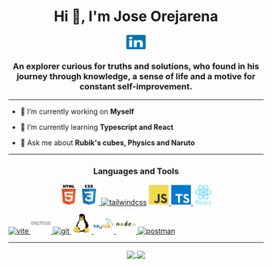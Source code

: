 <h1 align="center">Hi 👋, I'm Jose Orejarena</h1>
<p align="center">
<a href="https://www.linkedin.com/in/jose-miguel-orejarena-correa-5b5b6a23a/" target="blank"><img align="center" src="https://github.com/devicons/devicon/raw/master/icons/linkedin/linkedin-original.svg" alt="jose miguel orejarena correa" height="30" width="40" /></a>
</p>
<h3 align="center">An explorer curious for truths and solutions, who found in his journey through knowledge, a sense of life and a motive for constant self-improvement.</h3>
<hr/>


- 🔭 I’m currently working on **Myself**

- 🌱 I’m currently learning **Typescript and React**

- 💬 Ask me about **Rubik's cubes, Physics and Naruto**


<hr>
<h3 align="center">Languages and Tools</h3>
<p align="center"><a href="https://www.w3.org/html/" target="_blank" rel="noreferrer"> <img src="https://raw.githubusercontent.com/devicons/devicon/master/icons/html5/html5-original-wordmark.svg" alt="html5" width="40" height="40"/></a><a href="https://www.w3schools.com/css/" target="_blank" rel="noreferrer"><img src="https://raw.githubusercontent.com/devicons/devicon/master/icons/css3/css3-original-wordmark.svg" alt="css3" width="40" height="40"/></a><a href="https://tailwindcss.com/" target="_blank" rel="noreferrer"> <img src="https://upload.wikimedia.org/wikipedia/commons/thumb/d/d5/Tailwind_CSS_Logo.svg/1024px-Tailwind_CSS_Logo.svg.png" alt="tailwindcss" width="40" height="40"/></a> </a><a href="https://developer.mozilla.org/en-US/docs/Web/JavaScript" target="_blank" rel="noreferrer"><img src="https://raw.githubusercontent.com/devicons/devicon/master/icons/javascript/javascript-original.svg" alt="javascript" width="40" height="40"/> </a></a><a href="https://www.typescriptlang.org/" target="_blank" rel="noreferrer"><img src="https://raw.githubusercontent.com/devicons/devicon/master/icons/typescript/typescript-original.svg" alt="typescript" width="40" height="40"/> </a>  <a href="https://reactjs.org/" target="_blank" rel="noreferrer"><img src="https://raw.githubusercontent.com/devicons/devicon/master/icons/react/react-original-wordmark.svg" alt="react" width="40" height="40"/></a></p><a href="https://vitejs.dev/" target="_blank" rel="noreferrer"> <img src="https://vitejs.dev/logo-with-shadow.png" alt="vite" width="40" height="40"/> </a><a href="https://expressjs.com" target="_blank" rel="noreferrer"> <img src="https://raw.githubusercontent.com/devicons/devicon/master/icons/express/express-original-wordmark.svg" alt="express" width="40" height="40"/>
<a href="https://git-scm.com/" target="_blank" rel="noreferrer"> <img src="https://www.vectorlogo.zone/logos/git-scm/git-scm-icon.svg" alt="git" width="40" height="40"/> <a href="https://www.linux.org/" target="_blank" rel="noreferrer"> <img src="https://raw.githubusercontent.com/devicons/devicon/master/icons/linux/linux-original.svg" alt="linux" width="40" height="40"/> </a><a href="https://www.mysql.com/" target="_blank" rel="noreferrer"> <img src="https://raw.githubusercontent.com/devicons/devicon/master/icons/mysql/mysql-original-wordmark.svg" alt="mysql" width="40" height="40"/> </a> <a href="https://nodejs.org" target="_blank" rel="noreferrer"> <img src="https://raw.githubusercontent.com/devicons/devicon/master/icons/nodejs/nodejs-original-wordmark.svg" alt="nodejs" width="40" height="40"/> </a> <a href="https://postman.com" target="_blank" rel="noreferrer"> <img src="https://www.vectorlogo.zone/logos/getpostman/getpostman-icon.svg" alt="postman" width="40" height="40"/> </a>

<hr/>

<div align="center">
<a href="https://github.com/SergioO21">
  <img align="center" height="137px" src="https://github-readme-stats.vercel.app/api?username=jmoc3&show_icons=true&theme=dracula&hide_border=true&hide_title=true"/>
</a>
<a href="https://github.com/SergioO21">
  <img align="center" height="137px" src="https://github-readme-stats.vercel.app/api/top-langs/?username=jmoc3&layout=compact&theme=dracula&hide_border=true&hide_title=true&langs_count=8"/>
</a>
</div>
